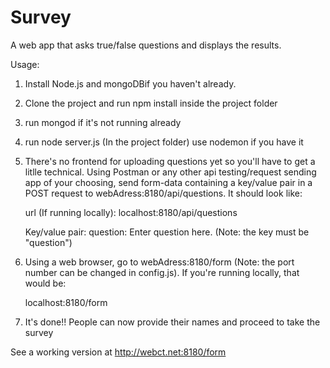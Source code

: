 # Survey

A web app that asks true/false questions and displays the results.

Usage:
  1)  Install Node.js and mongoDBif you haven't already. 
  
  2)  Clone the project and run npm install inside the project folder
  
  3) run mongod if it's not running already
  
  4) run node server.js (In the project folder) use nodemon if you have it
  
  5)  There's no frontend for uploading questions yet so you'll have to get 
      a litlle technical. Using Postman or any other api testing/request sending app
      of your choosing, send form-data containing a key/value pair in a POST 
      request to webAdress:8180/api/questions. It should look like:
      
      url (If running locally): 
        localhost:8180/api/questions
      
      Key/value pair:
        question: Enter question here. (Note: the key must be "question")
  
  3)  Using a web browser, go to webAdress:8180/form (Note: the port number can be changed in config.js).
      If you're running locally, that would be:
      
      localhost:8180/form
  
  4)  It's done!! People can now provide their names and proceed to take the survey

See a working version at http://webct.net:8180/form
